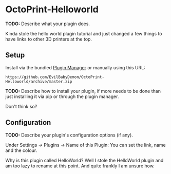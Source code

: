 # OctoPrint-Helloworld

**TODO:** Describe what your plugin does.

Kinda stole the hello world plugin tutorial and just changed a few things to have links to other 3D printers at the top.


## Setup

Install via the bundled [Plugin Manager](https://docs.octoprint.org/en/master/bundledplugins/pluginmanager.html)
or manually using this URL:

    https://github.com/EvilBabyDemon/OctoPrint-Helloworld/archive/master.zip

**TODO:** Describe how to install your plugin, if more needs to be done than just installing it via pip or through
the plugin manager.

Don't think so?

## Configuration

**TODO:** Describe your plugin's configuration options (if any).

Under Settings -> Plugins -> Name of this Plugin: You can set the link, name and the colour.


Why is this plugin called HelloWorld?
Well I stole the HelloWorld plugin and am too lazy to rename at this point. And quite frankly I am unsure how.
